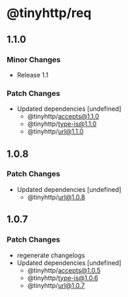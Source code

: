 # @tinyhttp/req

## 1.1.0

### Minor Changes

- Release 1.1

### Patch Changes

- Updated dependencies [undefined]
  - @tinyhttp/accepts@1.1.0
  - @tinyhttp/type-is@1.1.0
  - @tinyhttp/url@1.1.0

## 1.0.8

### Patch Changes

- Updated dependencies [undefined]
  - @tinyhttp/url@1.0.8

## 1.0.7

### Patch Changes

- regenerate changelogs
- Updated dependencies [undefined]
  - @tinyhttp/accepts@1.0.5
  - @tinyhttp/type-is@1.0.6
  - @tinyhttp/url@1.0.7
